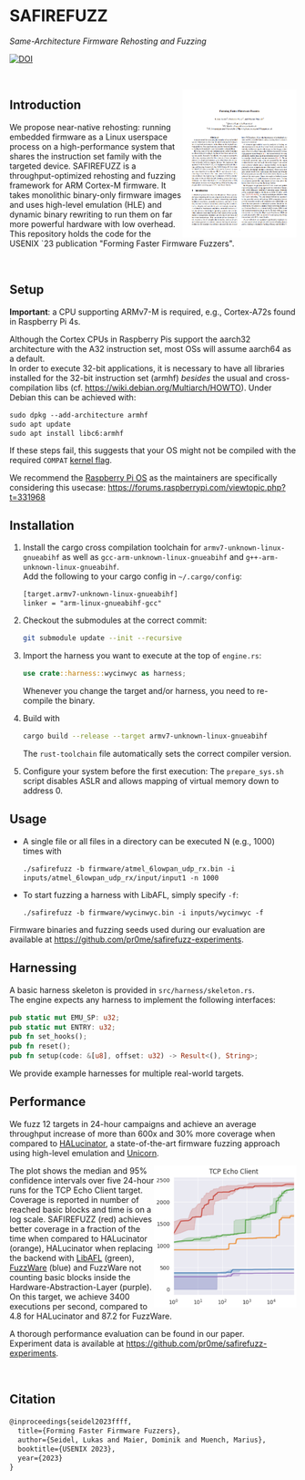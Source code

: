 # SAFIREFUZZ
_Same-Architecture Firmware Rehosting and Fuzzing_

[![DOI](https://zenodo.org/badge/464097173.svg)](https://zenodo.org/badge/latestdoi/464097173)

<br />

<a href="https://download.vusec.net/papers/safirefuzz_sec23.pdf" target="_blank"> <img title="" src="images/paper.png" alt="forming faster firmware fuzzers paper" align="right" width="200"></a>
## Introduction
We propose near-native rehosting: running embedded firmware as a Linux userspace
process on a high-performance system that shares the instruction set family with the targeted device. 
SAFIREFUZZ is a throughput-optimized rehosting and fuzzing framework for ARM Cortex-M firmware.
It takes monolithic binary-only firmware images and uses high-level emulation (HLE) and dynamic binary
rewriting to run them on far more powerful hardware with low overhead.  
This repository holds the code for the USENIX `23 publication "Forming Faster Firmware Fuzzers".

<br />

## Setup 
__Important__: a CPU supporting ARMv7-M is required, e.g., Cortex-A72s found in Raspberry Pi 4s.  

Although the Cortex CPUs in Raspberry Pis support the aarch32 architecture with the A32 instruction set, most OSs will assume aarch64 as a default.  
In order to execute 32-bit applications, it is necessary to have all libraries installed for the 32-bit instruction set (armhf) _besides_ the usual and cross-compilation libs (cf. https://wiki.debian.org/Multiarch/HOWTO).
Under Debian this can be achieved with:  
```
sudo dpkg --add-architecture armhf
sudo apt update
sudo apt install libc6:armhf
```
If these steps fail, this suggests that your OS might not be compiled with the required `COMPAT` [kernel flag](https://github.com/torvalds/linux/blob/v4.17/arch/arm64/Kconfig#L1274).

We recommend the [Raspberry Pi OS](https://downloads.raspberrypi.org/raspios_lite_arm64/images/ ) as the maintainers are specifically considering this usecase:
https://forums.raspberrypi.com/viewtopic.php?t=331968


## Installation
1. Install the cargo cross compilation toolchain for `armv7-unknown-linux-gnueabihf` as well as `gcc-arm-unknown-linux-gnueabihf` and `g++-arm-unknown-linux-gnueabihf`.  
    Add the following to your cargo config in `~/.cargo/config`:
    ```
    [target.armv7-unknown-linux-gnueabihf]
    linker = "arm-linux-gnueabihf-gcc"
    ```

2. Checkout the submodules at the correct commit:
    ```bash
    git submodule update --init --recursive
    ```

3. Import the harness you want to execute at the top of `engine.rs`:
    ```rust
    use crate::harness::wycinwyc as harness;
    ```
    Whenever you change the target and/or harness, you need to re-compile the binary.

4. Build with
    ```bash
    cargo build --release --target armv7-unknown-linux-gnueabihf
    ```
    The `rust-toolchain` file automatically sets the correct compiler version.

5. Configure your system before the first execution:
The `prepare_sys.sh` script disables ASLR and allows mapping of virtual memory down to address 0.  


## Usage
- A single file or all files in a directory can be executed N (e.g., 1000) times with
  ```
  ./safirefuzz -b firmware/atmel_6lowpan_udp_rx.bin -i inputs/atmel_6lowpan_udp_rx/input/input1 -n 1000
  ```
- To start fuzzing a harness with LibAFL, simply specify `-f`:
  ```
  ./safirefuzz -b firmware/wycinwyc.bin -i inputs/wycinwyc -f
  ```

Firmware binaries and fuzzing seeds used during our evaluation are available at https://github.com/pr0me/safirefuzz-experiments.

## Harnessing
A basic harness skeleton is provided in `src/harness/skeleton.rs`.  
The engine expects any harness to implement the following interfaces:
```rust
pub static mut EMU_SP: u32;
pub static mut ENTRY: u32;
pub fn set_hooks();
pub fn reset();
pub fn setup(code: &[u8], offset: u32) -> Result<(), String>;
```
We provide example harnesses for multiple real-world targets.

## Performance
We fuzz 12 targets in 24-hour campaigns and achieve an average throughput increase of more than 600x and 30% more coverage when compared to [HALucinator](https://github.com/ucsb-seclab/hal-fuzz), a state-of-the-art firmware fuzzing approach using high-level emulation and [Unicorn](https://github.com/unicorn-engine/unicorn). 

<img src="./images/cov.png" width="250" align="right">

The plot shows the median and 95% confidence intervals over five 24-hour runs for the TCP Echo Client target.
Coverage is reported in number of reached basic blocks and time is on a log scale.
SAFIREFUZZ (red) achieves better coverage in a fraction of the time when compared to HALucinator (orange), HALucinator when replacing the backend with [LibAFL](https://github.com/AFLplusplus/LibAFL) (green), [FuzzWare](https://github.com/fuzzware-fuzzer/fuzzware) (blue) and FuzzWare not counting basic blocks inside the Hardware-Abstraction-Layer (purple).  
On this target, we achieve 3400 executions per second, compared to 4.8 for HALucinator and 87.2 for FuzzWare.

A thorough performance evaluation can be found in our paper.  
Experiment data is available at https://github.com/pr0me/safirefuzz-experiments.

<br />

## Citation
```
@inproceedings{seidel2023ffff,
  title={Forming Faster Firmware Fuzzers},
  author={Seidel, Lukas and Maier, Dominik and Muench, Marius},
  booktitle={USENIX 2023},
  year={2023}
}
```
